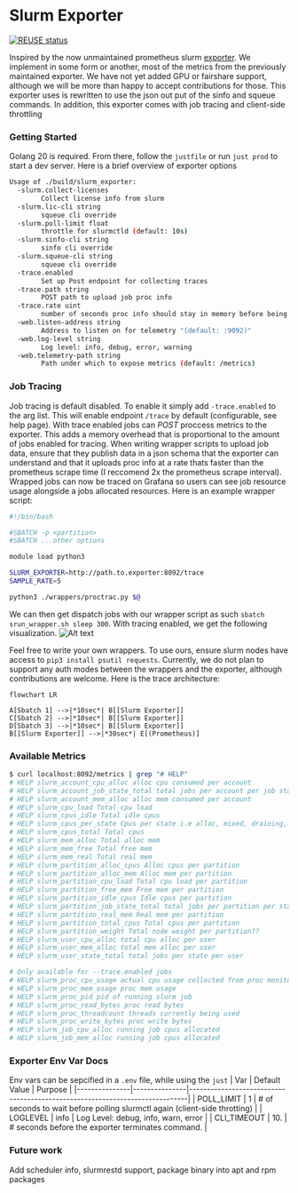<!--
SPDX-FileCopyrightText: 2023 Rivos Inc.

SPDX-License-Identifier: Apache-2.0
-->

# Slurm Exporter

[![REUSE status](https://api.reuse.software/badge/github.com/rivosinc/prometheus-slurm-exporter)](https://api.reuse.software/info/github.com/rivosinc/prometheus-slurm-exporter)

Inspired by the now unmaintained prometheus slurm [exporter](https://github.com/vpenso/prometheus-slurm-exporter). We implement in some form or another, most of the
metrics from the previously maintained exporter. We have not yet added GPU or fairshare support, although we will be more than happy to accept contributions for those.
This exporter uses is rewritten to use the json out put of the sinfo and squeue commands. In addition, this exporter comes with job tracing and client-side throttling

### Getting Started
Golang 20 is required. From there, follow the `justfile` or run `just prod` to start a dev server. Here is a brief overview of exporter options

```bash
Usage of ./build/slurm_exporter:
  -slurm.collect-licenses
        Collect license info from slurm
  -slurm.lic-cli string
        squeue cli override
  -slurm.poll-limit float
        throttle for slurmctld (default: 10s)
  -slurm.sinfo-cli string
        sinfo cli override
  -slurm.squeue-cli string
        squeue cli override
  -trace.enabled
        Set up Post endpoint for collecting traces
  -trace.path string
        POST path to upload job proc info
  -trace.rate uint
        number of seconds proc info should stay in memory before being marked as stale (default 10)
  -web.listen-address string
        Address to listen on for telemetry "(default: :9092)"
  -web.log-level string
        Log level: info, debug, error, warning
  -web.telemetry-path string
        Path under which to expose metrics (default: /metrics)
```

### Job Tracing
Job tracing is default disabled. To enable it simply add `-trace.enabled` to the arg list. This will enable endpoint `/trace` by default (configurable, see help page).
With trace enabled jobs can _POST_ proccess metrics to the exporter. This adds a memory overhead that is proportional to the amount of jobs enabled for tracing.
When writing wrapper scripts to upload job data, ensure that they publish data in a json schema that the exporter can understand and that it uploads proc info at a rate thats faster than the prometheus scrape time (I reccomend 2x the prometheus scrape interval). Wrapped jobs can now be traced on Grafana so users can see job resource usage
alongside a jobs allocated resources. Here is an example wrapper script:

```bash
#!/bin/bash

#SBATCH -p <partition>
#SBATCH ...other options

module load python3

SLURM_EXPORTER=http://path.to.exporter:8092/trace
SAMPLE_RATE=5

python3 ./wrappers/proctrac.py $@
```

We can then get dispatch jobs with our wrapper script as such `sbatch srun_wrapper.sh sleep 300`. With tracing enabled, we get the following visualization.
![Alt text](<images/trace_example.png>)


Feel free to write your own wrappers. To use ours, ensure slurm nodes have access to `pip3 install psutil requests`. Currently, we do not plan to support any auth modes between the wrappers and the exporter, although contributions are welcome.
Here is the trace architecture:
```mermaid
flowchart LR

A[Sbatch 1] -->|*10sec*| B[[Slurm Exporter]]
C[Sbatch 2] -->|*10sec*| B[[Slurm Exporter]]
D[Sbatch 3] -->|*10sec*| B[[Slurm Exporter]]
B[[Slurm Exporter]] -->|*30sec*| E[(Prometheus)]
```

### Available Metrics
```bash
$ curl localhost:8092/metrics | grep "# HELP"
# HELP slurm_account_cpu_alloc alloc cpu consumed per account
# HELP slurm_account_job_state_total total jobs per account per job state
# HELP slurm_account_mem_alloc alloc mem consumed per account
# HELP slurm_cpu_load Total cpu load
# HELP slurm_cpus_idle Total idle cpus
# HELP slurm_cpus_per_state Cpus per state i.e alloc, mixed, draining, etc.
# HELP slurm_cpus_total Total cpus
# HELP slurm_mem_alloc Total alloc mem
# HELP slurm_mem_free Total free mem
# HELP slurm_mem_real Total real mem
# HELP slurm_partition_alloc_cpus Alloc cpus per partition
# HELP slurm_partition_alloc_mem Alloc mem per partition
# HELP slurm_partition_cpu_load Total cpu load per partition
# HELP slurm_partition_free_mem Free mem per partition
# HELP slurm_partition_idle_cpus Idle cpus per partition
# HELP slurm_partition_job_state_total total jobs per partition per state
# HELP slurm_partition_real_mem Real mem per partition
# HELP slurm_partition_total_cpus Total cpus per partition
# HELP slurm_partition_weight Total node weight per partition??
# HELP slurm_user_cpu_alloc total cpu alloc per user
# HELP slurm_user_mem_alloc total mem alloc per user
# HELP slurm_user_state_total total jobs per state per user

# Only available for --trace.enabled jobs
# HELP slurm_proc_cpu_usage actual cpu usage collected from proc monitor
# HELP slurm_proc_mem_usage proc mem usage
# HELP slurm_proc_pid pid of running slurm job
# HELP slurm_proc_read_bytes proc read bytes
# HELP slurm_proc_threadcount threads currently being used
# HELP slurm_proc_write_bytes proc write bytes
# HELP slurm_job_cpu_alloc running job cpus allocated
# HELP slurm_job_mem_alloc running job cpus allocated
```

### Exporter Env Var Docs
Env vars can be sepcified in a `.env` file, while using the `just`
| Var           | Default Value | Purpose                                                                     |
|---------------|---------------|-----------------------------------------------------------------------------|
| POLL_LIMIT    | 1             | # of seconds to wait before polling slurmctl again (client-side throtting)  |
| LOGLEVEL      | info          | Log Level: debug, info, warn, error                                         |
| CLI_TIMEOUT   | 10.           | # seconds before the exporter terminates command.                           |


### Future work
Add scheduler info, slurmrestd support, package binary into apt and rpm packages
